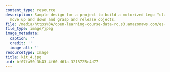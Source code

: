 ```yaml
---
content_type: resource
description: Sample design for a project to build a motorized Lego "claw" that can
  move up and down and grasp and release objects.
file: /media/https%3A/open-learning-course-data-rc.s3.amazonaws.com/es-293-lego-robotics-spring-2007/bf07fa503b434f60d61a3218725c4d77_kit_4.jpg
file_type: image/jpeg
image_metadata:
  caption: ''
  credit: ''
  image-alt: ''
resourcetype: Image
title: kit_4.jpg
uid: bf07fa50-3b43-4f60-d61a-3218725c4d77
---
```

